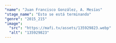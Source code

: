 ```yaml
---
"name": "Juan Francisco González, A. Mesías"
"stage_name": "Esto se está terminando"
"genre": "2015_215"
"image":
  "src": "https://mafi.tv/assets/135929823.webp"
  "alt": "135929823"
---
```

